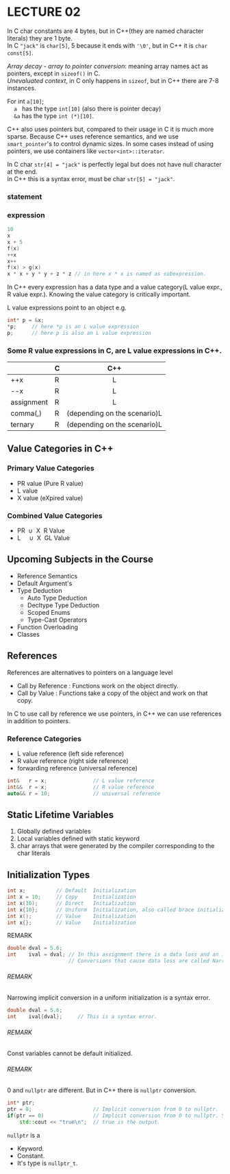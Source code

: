 # LECTURE 02

In C char constants are 4 bytes, but in C++(they are named character literals) they are 1 byte.<br>
In C `"jack"` is `char[5]`, 5 because it ends with `'\0'`, but in C++ it is `char const[5]`.<br>

_*Array decay - array to pointer conversion*_: meaning array names act as pointers, except in `sizeof()` in C.<br>
_*Unevaluated context*_, in C only happens in `sizeof`, but in C++ there are 7-8 instances.

For int `a[10]`;<br>
&nbsp;&nbsp;&nbsp;&nbsp;`a` &nbsp;&nbsp;has the type `int[10]` (also there is pointer decay)<br>
&nbsp;&nbsp;&nbsp;&nbsp;`&a` has the type `int (*)[10]`.

C++ also uses pointers but, compared to their usage in C it is much more sparse. Because C++ uses reference semantics, and we
use `smart_pointer`'s to control dynamic sizes. In some cases instead of using pointers, we use containers like
`vector<int>::iterator`.

In C char `str[4] = "jack"` is perfectly legal but does not have null character at the end.<br>
In C++ this is a syntax error, must be char `str[5] = "jack"`.

### statement

### expression
```cpp
10
x
x + 5
f(x)
++x
x++
f(x) > g(x)
x * x + y * y + z * z // in here x * x is named as subexpression.
```
In C++ every expression has a data type and a value category(L value expr., R value expr.).
Knowing the value category is critically important.

L value expressions point to an object
e.g.
```cpp
int* p = &x;
*p;     // here *p is an L value expression
p;      // here p is also an L value expression
```

### Some R value expressions in C, are L value expressions in C++.
|                  | C |C++                         |
|------------------|---|:--------------------------:|
|++x               | R |L                           |
|--x               | R |L                           |
|assignment        | R |L                           |
|comma(,)          | R |(depending on the scenario)L|
|ternary           | R |(depending on the scenario)L|


## Value Categories in C++

### Primary Value Categories
- PR value    (Pure R value)
- L  value
- X  value    (eXpired value)

### Combined Value Categories
- PR&nbsp;&nbsp;∪&nbsp;&nbsp;X&nbsp;&nbsp;R Value
- L&nbsp;&nbsp;&nbsp;&nbsp;&nbsp;∪&nbsp;&nbsp;X&nbsp;&nbsp;GL Value

## Upcoming Subjects in the Course
- Reference Semantics
- Default Argument's
- Type Deduction
    - Auto Type Deduction
    - Decltype Type Deduction
    - Scoped Enums
    - Type-Cast Operators
- Function Overloading
- Classes

## References
References are alternatives to pointers on a language level

- Call by Reference   : Functions work on the object directly.
- Call by Value       : Functions take a copy of the object and work on that copy.

In C to use call by reference we use pointers, in C++ we can use references in addition to pointers.

### Reference Categories
- L value     reference       (left  side reference)
- R value     reference       (right side reference)
- forwarding  reference       (universal  reference)
```cpp
int&   r = x;               // L value reference
int&&  r = x;               // R value reference
auto&& r = 10;              // universal reference
```
## Static Lifetime Variables
1. Globally defined variables
2. Local variables defined with static keyword
3. char arrays that were generated by the compiler corresponding to the char literals

## Initialization Types
```cpp
int x;          // Default  Initialization
int x = 10;     // Copy     Initialization
int x(10);      // Direct   Initialization
int x{10};      // Uniform  Initialization, also called brace initialization. Officially Direct List Initialization.
int x();        // Value    Initialization
int x{};        // Value    Initialization
```

 REMARK
```cpp
double dval = 5.6;
int    ival = dval; // In this assignment there is a data loss and an implicit type conversion (from double to int).
                    // Conversions that cause data loss are called Narrowing Conversion.
```

###### REMARK
Narrowing implicit conversion in a uniform initialization is a syntax error.
```cpp
double dval = 5.6;
int    ival{dval};     // This is a syntax error.
```

###### REMARK
Const variables cannot be default initialized.

###### REMARK
0 and `nullptr` are different. But in C++ there is `nullptr` conversion.
```cpp
int* ptr;
ptr = 0;                    // Implicit conversion from 0 to nullptr.
if(ptr == 0)                // Implicit conversion from 0 to nullptr. So it's the same as if(ptr == nullptr)
    std::cout << "true\n";  // true is the output.
```

`nullptr` is a
- Keyword.
- Constant.
- It's type is `nullptr_t`.
